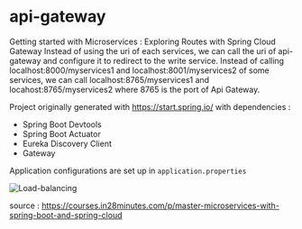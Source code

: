 # api-gateway
Getting started with Microservices : Exploring Routes with Spring Cloud Gateway
Instead of using the uri of each services, we can call the uri of api-gateway and configure it to redirect to the write service.
Instead of calling localhost:8000/myservices1 and localhost:8001/myservices2 of some services, we can call localhost:8765/myservices1 and locahost:8765/myservices2 where 8765 is the port of Api Gateway.

Project originally generated with https://start.spring.io/ with dependencies :
- Spring Boot Devtools
- Spring Boot Actuator
- Eureka Discovery Client
- Gateway

Application configurations are set up in ```application.properties```


![Load-balancing](https://user-images.githubusercontent.com/63764427/155869388-ce5a5cd6-f926-46e8-8998-92db5fd10901.png)

source : https://courses.in28minutes.com/p/master-microservices-with-spring-boot-and-spring-cloud